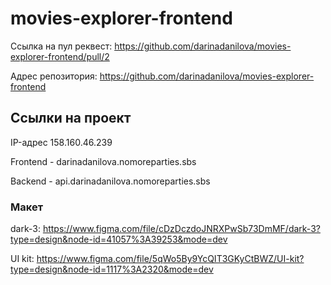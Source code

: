# movies-explorer-frontend

Ссылка на пул реквест: https://github.com/darinadanilova/movies-explorer-frontend/pull/2

Адрес репозитория: https://github.com/darinadanilova/movies-explorer-frontend

## Ссылки на проект

IP-адрес 158.160.46.239

Frontend - darinadanilova.nomoreparties.sbs

Backend - api.darinadanilova.nomoreparties.sbs

### Макет

dark-3: https://www.figma.com/file/cDzDczdoJNRXPwSb73DmMF/dark-3?type=design&node-id=41057%3A39253&mode=dev

UI kit: https://www.figma.com/file/5qWo5By9YcQIT3GKyCtBWZ/UI-kit?type=design&node-id=1117%3A2320&mode=dev
